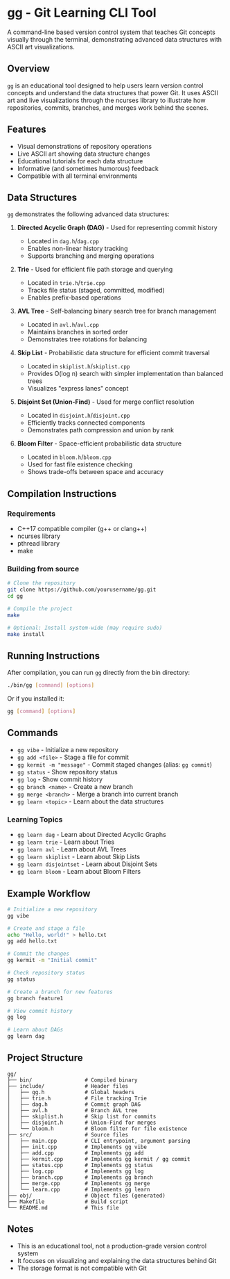 # gg - Git Learning CLI Tool

A command-line based version control system that teaches Git concepts visually through the terminal, demonstrating advanced data structures with ASCII art visualizations.

## Overview

`gg` is an educational tool designed to help users learn version control concepts and understand the data structures that power Git. It uses ASCII art and live visualizations through the ncurses library to illustrate how repositories, commits, branches, and merges work behind the scenes.

## Features

- Visual demonstrations of repository operations
- Live ASCII art showing data structure changes
- Educational tutorials for each data structure
- Informative (and sometimes humorous) feedback
- Compatible with all terminal environments

## Data Structures

`gg` demonstrates the following advanced data structures:

1. **Directed Acyclic Graph (DAG)** - Used for representing commit history
   - Located in `dag.h`/`dag.cpp`
   - Enables non-linear history tracking
   - Supports branching and merging operations

2. **Trie** - Used for efficient file path storage and querying
   - Located in `trie.h`/`trie.cpp`
   - Tracks file status (staged, committed, modified)
   - Enables prefix-based operations

3. **AVL Tree** - Self-balancing binary search tree for branch management
   - Located in `avl.h`/`avl.cpp`
   - Maintains branches in sorted order
   - Demonstrates tree rotations for balancing

4. **Skip List** - Probabilistic data structure for efficient commit traversal
   - Located in `skiplist.h`/`skiplist.cpp`
   - Provides O(log n) search with simpler implementation than balanced trees
   - Visualizes "express lanes" concept

5. **Disjoint Set (Union-Find)** - Used for merge conflict resolution
   - Located in `disjoint.h`/`disjoint.cpp`
   - Efficiently tracks connected components
   - Demonstrates path compression and union by rank

6. **Bloom Filter** - Space-efficient probabilistic data structure
   - Located in `bloom.h`/`bloom.cpp`
   - Used for fast file existence checking
   - Shows trade-offs between space and accuracy

## Compilation Instructions

### Requirements

- C++17 compatible compiler (g++ or clang++)
- ncurses library
- pthread library
- make

### Building from source

```bash
# Clone the repository
git clone https://github.com/yourusername/gg.git
cd gg

# Compile the project
make

# Optional: Install system-wide (may require sudo)
make install
```

## Running Instructions

After compilation, you can run `gg` directly from the bin directory:

```bash
./bin/gg [command] [options]
```

Or if you installed it:

```bash
gg [command] [options]
```

## Commands

- `gg vibe` - Initialize a new repository
- `gg add <file>` - Stage a file for commit
- `gg kermit -m "message"` - Commit staged changes (alias: `gg commit`)
- `gg status` - Show repository status
- `gg log` - Show commit history
- `gg branch <name>` - Create a new branch
- `gg merge <branch>` - Merge a branch into current branch
- `gg learn <topic>` - Learn about the data structures

### Learning Topics

- `gg learn dag` - Learn about Directed Acyclic Graphs
- `gg learn trie` - Learn about Tries
- `gg learn avl` - Learn about AVL Trees
- `gg learn skiplist` - Learn about Skip Lists
- `gg learn disjointset` - Learn about Disjoint Sets
- `gg learn bloom` - Learn about Bloom Filters

## Example Workflow

```bash
# Initialize a new repository
gg vibe

# Create and stage a file
echo "Hello, world!" > hello.txt
gg add hello.txt

# Commit the changes
gg kermit -m "Initial commit"

# Check repository status
gg status

# Create a branch for new features
gg branch feature1

# View commit history
gg log

# Learn about DAGs
gg learn dag
```

## Project Structure

```
gg/
├── bin/                 # Compiled binary
├── include/             # Header files
│   ├── gg.h             # Global headers
│   ├── trie.h           # File tracking Trie
│   ├── dag.h            # Commit graph DAG
│   ├── avl.h            # Branch AVL tree
│   ├── skiplist.h       # Skip list for commits
│   ├── disjoint.h       # Union-Find for merges
│   └── bloom.h          # Bloom filter for file existence
├── src/                 # Source files
│   ├── main.cpp         # CLI entrypoint, argument parsing
│   ├── init.cpp         # Implements gg vibe
│   ├── add.cpp          # Implements gg add
│   ├── kermit.cpp       # Implements gg kermit / gg commit
│   ├── status.cpp       # Implements gg status
│   ├── log.cpp          # Implements gg log
│   ├── branch.cpp       # Implements gg branch
│   ├── merge.cpp        # Implements gg merge
│   └── learn.cpp        # Implements gg learn
├── obj/                 # Object files (generated)
├── Makefile             # Build script
└── README.md            # This file
```

## Notes

- This is an educational tool, not a production-grade version control system
- It focuses on visualizing and explaining the data structures behind Git
- The storage format is not compatible with Git
